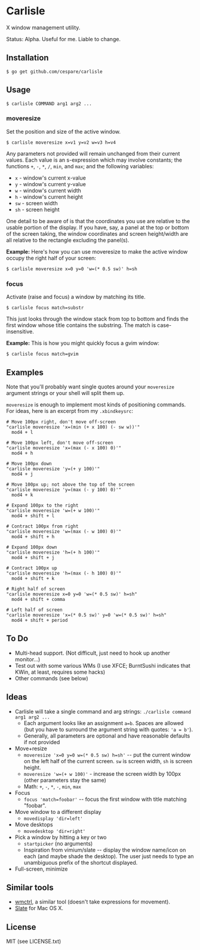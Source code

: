 # Carlisle

X window management utility.

Status: Alpha. Useful for me. Liable to change.

## Installation

    $ go get github.com/cespare/carlisle

## Usage

    $ carlisle COMMAND arg1 arg2 ...

### moveresize

Set the position and size of the active window.

    $ carlisle moveresize x=v1 y=v2 w=v3 h=v4

Any parameters not provided will remain unchanged from their current values. Each value is an s-expression
which may involve constants; the functions `+`, `-`, `*`, `/`, `min`, and `max`; and the following variables:

* `x` - window's current x-value
* `y` - window's current y-value
* `w` - window's current width
* `h` - window's current height
* `sw` - screen width
* `sh` - screen height

One detail to be aware of is that the coordinates you use are relative to the usable portion of the display.
If you have, say, a panel at the top or bottom of the screen taking, the window coordinates and screen
height/width are all relative to the rectangle excluding the panel(s).

**Example:** Here's how you can use moveresize to make the active window occupy the right half of your screen:

    $ carlisle moveresize x=0 y=0 'w=(* 0.5 sw)' h=sh

### focus

Activate (raise and focus) a window by matching its title.

    $ carlisle focus match=substr

This just looks through the window stack from top to bottom and finds the first window whose title contains
the substring. The match is case-insensitive.

**Example:** This is how you might quickly focus a gvim window:

    $ carlisle focus match=gvim

## Examples

Note that you'll probably want single quotes around your `moveresize` argument strings or your shell will
split them up.

`moveresize` is enough to implement most kinds of positioning commands. For ideas, here is an excerpt from my
`.xbindkeysrc`:

```
# Move 100px right, don't move off-screen
"carlisle moveresize 'x=(min (+ x 100) (- sw w))'"
  mod4 + l

# Move 100px left, don't move off-screen
"carlisle moveresize 'x=(max (- x 100) 0)'"
  mod4 + h

# Move 100px down
"carlisle moveresize 'y=(+ y 100)'"
  mod4 + j

# Move 100px up; not above the top of the screen
"carlisle moveresize 'y=(max (- y 100) 0)'"
  mod4 + k

# Expand 100px to the right
"carlisle moveresize 'w=(+ w 100)'"
  mod4 + shift + l

# Contract 100px from right
"carlisle moveresize 'w=(max (- w 100) 0)'"
  mod4 + shift + h

# Expand 100px down
"carlisle moveresize 'h=(+ h 100)'"
  mod4 + shift + j

# Contract 100px up
"carlisle moveresize 'h=(max (- h 100) 0)'"
  mod4 + shift + k

# Right half of screen
"carlisle moveresize x=0 y=0 'w=(* 0.5 sw)' h=sh"
  mod4 + shift + comma

# Left half of screen
"carlisle moveresize 'x=(* 0.5 sw)' y=0 'w=(* 0.5 sw)' h=sh"
  mod4 + shift + period
```

## To Do

* Multi-head support. (Not difficult, just need to hook up another monitor...)
* Test out with some various WMs (I use XFCE; BurntSushi indicates that KWin, at least, requires some hacks)
* Other commands (see below)


## Ideas

* Carlisle will take a single command and arg strings: `./carlisle command arg1 arg2 ...`
  - Each argument looks like an assignment `a=b`. Spaces are allowed (but you have to surround the argument
    string with quotes: `'a = b'`).
  - Generally, all parameters are optional and have reasonable defaults if not provided
* Move+resize
  - `moveresize 'x=0 y=0 w=(* 0.5 sw) h=sh'` -- put the current window on the left half of the current
    screen. `sw` is screen width, `sh` is screen height.
  - `moveresize 'w=(+ w 100)'` - increase the screen width by 100px (other parameters stay the same)
  - Math: `+`, `-`, `*`, `-`, `min`, `max`
* Focus
  - `focus 'match=foobar'` -- focus the first window with title matching "foobar".
* Move window to a different display
  - `movedisplay 'dir=left'`
* Move desktops
  - `movedesktop 'dir=right'`
* Pick a window by hitting a key or two
  - `startpicker` (no arguments)
  - Inspiration from vimium/slate -- display the window name/icon on each (and maybe shade the desktop). The
    user just needs to type an unambiguous prefix of the shortcut displayed.
* Full-screen, minimize

## Similar tools

* [wmctrl](http://tomas.styblo.name/wmctrl/), a similar tool (doesn't take expressions for movement).
* [Slate](https://github.com/jigish/slate) for Mac OS X.

## License

MIT (see LICENSE.txt)
